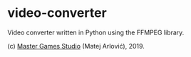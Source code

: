 # video-converter
Video converter written in Python using the FFMPEG library.

(c) [Master Games Studio](https://themastergames.com/) (Matej Arlović), 2019.
